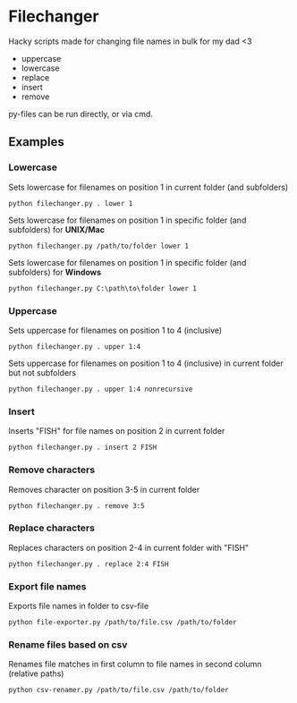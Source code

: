 # Filechanger

Hacky scripts made for changing file names in bulk for my dad <3

- uppercase
- lowercase
- replace
- insert
- remove

py-files can be run directly, or via cmd.

## Examples
### Lowercase
Sets lowercase for filenames on position 1 in current folder (and subfolders)
```
python filechanger.py . lower 1
```

Sets lowercase for filenames on position 1 in specific folder (and subfolders) for **UNIX/Mac**
```
python filechanger.py /path/to/folder lower 1
```

Sets lowercase for filenames on position 1 in specific folder (and subfolders) for **Windows**
```
python filechanger.py C:\path\to\folder lower 1
```

### Uppercase
Sets uppercase for filenames on position 1 to 4 (inclusive)
```
python filechanger.py . upper 1:4
```
Sets uppercase for filenames on position 1 to 4 (inclusive) in current folder but not subfolders
```
python filechanger.py . upper 1:4 nonrecursive
```

### Insert
Inserts "FISH" for file names on position 2 in current folder
```
python filechanger.py . insert 2 FISH
```

### Remove characters
Removes character on position 3-5 in current folder
```
python filechanger.py . remove 3:5
```

### Replace characters
Replaces characters on position 2-4 in current folder with "FISH"
```
python filechanger.py . replace 2:4 FISH
```

### Export file names 
Exports file names in folder to csv-file
```
python file-exporter.py /path/to/file.csv /path/to/folder
```

### Rename files based on csv
Renames file matches in first column to file names in second column (relative paths)
```
python csv-renamer.py /path/to/file.csv /path/to/folder
```
